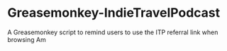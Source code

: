 Greasemonkey-IndieTravelPodcast
===============================

A Greasemonkey script to remind users to use the ITP referral link when browsing Am
